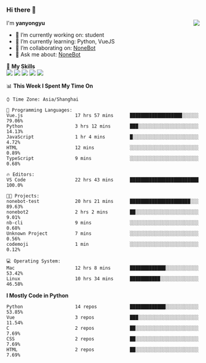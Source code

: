 ### Hi there 👋

<a href="#">
  <img align="right" src="https://github-readme-stats.vercel.app/api?username=yanyongyu&count_private=true&show_icons=true&bg_color=15,f2f7fd,E0EAFC" />
</a>

I'm **yanyongyu**

- 🔭 I’m currently working on: student
- 🌱 I’m currently learning: Python, VueJS
- 👯 I’m collaborating on: [NoneBot](https://github.com/nonebot)
- 💬 Ask me about: [NoneBot](https://github.com/nonebot)

🌟 **My Skills**  
![](https://img.shields.io/badge/-Python-3e74a2?style=flat-square&logo=Python&logoColor=fff)
![](https://img.shields.io/badge/-Vue-4fc08d?style=flat-square&logo=Vue.js&logoColor=fff)
![](https://img.shields.io/badge/-Node.js-339933?style=flat-square&logo=Node.js&logoColor=fff)
![](https://img.shields.io/badge/-Docker-2496ED?style=flat-square&logo=Docker&logoColor=fff)
![](https://img.shields.io/badge/-Linux-000000?style=flat-square&logo=Linux&logoColor=fff)

<!--START_SECTION:waka-->
📊 **This Week I Spent My Time On** 

```text
⌚︎ Time Zone: Asia/Shanghai

💬 Programming Languages: 
Vue.js                   17 hrs 57 mins      ███████████████████░░░░░░   79.06% 
Python                   3 hrs 12 mins       ███░░░░░░░░░░░░░░░░░░░░░░   14.13% 
JavaScript               1 hr 4 mins         █░░░░░░░░░░░░░░░░░░░░░░░░   4.72% 
HTML                     12 mins             ░░░░░░░░░░░░░░░░░░░░░░░░░   0.89% 
TypeScript               9 mins              ░░░░░░░░░░░░░░░░░░░░░░░░░   0.68%

🔥 Editors: 
VS Code                  22 hrs 43 mins      █████████████████████████   100.0%

🐱‍💻 Projects: 
nonebot-test             20 hrs 21 mins      ██████████████████████░░░   89.63% 
nonebot2                 2 hrs 2 mins        ██░░░░░░░░░░░░░░░░░░░░░░░   9.01% 
nb-cli                   9 mins              ░░░░░░░░░░░░░░░░░░░░░░░░░   0.68% 
Unknown Project          7 mins              ░░░░░░░░░░░░░░░░░░░░░░░░░   0.56% 
codemoji                 1 min               ░░░░░░░░░░░░░░░░░░░░░░░░░   0.12%

💻 Operating System: 
Mac                      12 hrs 8 mins       █████████████░░░░░░░░░░░░   53.42% 
Linux                    10 hrs 34 mins      ███████████░░░░░░░░░░░░░░   46.58%

```

**I Mostly Code in Python** 

```text
Python                   14 repos            █████████████░░░░░░░░░░░░   53.85% 
Vue                      3 repos             ███░░░░░░░░░░░░░░░░░░░░░░   11.54% 
C                        2 repos             ██░░░░░░░░░░░░░░░░░░░░░░░   7.69% 
CSS                      2 repos             ██░░░░░░░░░░░░░░░░░░░░░░░   7.69% 
HTML                     2 repos             ██░░░░░░░░░░░░░░░░░░░░░░░   7.69%

```



<!--END_SECTION:waka-->
